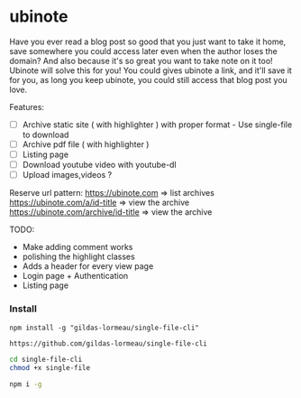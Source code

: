 # ubinote
Have you ever read a blog post so good that you just want to take it home, save somewhere you could access later even when the author loses the domain?
And also because it's so great you want to take note on it too!
Ubinote will solve this for you! You could gives ubinote a link, and it'll save it for you, as long you keep ubinote, you could still access that blog post you love.

Features:
- [ ] Archive static site ( with highlighter ) with proper format - Use single-file to download
- [ ] Archive pdf file    ( with highlighter )
- [ ] Listing page
- [ ] Download youtube video with youtube-dl
- [ ] Upload images,videos ?

Reserve url pattern:
https://ubinote.com => list archives
https://ubinote.com/a/id-title => view the archive
https://ubinote.com/archive/id-title => view the archive

TODO:
- Make adding comment works
- polishing the highlight classes
- Adds a header for every view page
- Login page + Authentication
- Listing page

### Install

`npm install -g "gildas-lormeau/single-file-cli"`


```sh
https://github.com/gildas-lormeau/single-file-cli

cd single-file-cli
chmod +x single-file

npm i -g
```
